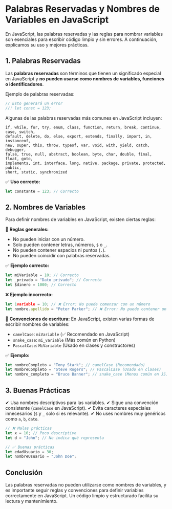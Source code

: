 # Palabras Reservadas y Nombres de Variables en JavaScript

En JavaScript, las palabras reservadas y las reglas para nombrar variables son esenciales para escribir código limpio y sin errores. A continuación, explicamos su uso y mejores prácticas.

## 1. Palabras Reservadas
Las **palabras reservadas** son términos que tienen un significado especial en JavaScript y **no pueden usarse como nombres de variables, funciones o identificadores**.

Ejemplo de palabras reservadas:
```javascript
// Esto generará un error
//! let const = 123;
```
Algunas de las palabras reservadas más comunes en JavaScript incluyen:
```text
if, while, for, try, enum, class, function, return, break, continue, case, switch,
default, delete, do, else, export, extends, finally, import, in, instanceof,
new, super, this, throw, typeof, var, void, with, yield, catch, debugger,
false, true, null, abstract, boolean, byte, char, double, final, float, goto,
implements, int, interface, long, native, package, private, protected, public,
short, static, synchronized
```

✅ **Uso correcto:**
```javascript
let constante = 123; // Correcto
```

## 2. Nombres de Variables
Para definir nombres de variables en JavaScript, existen ciertas reglas:

🔹 **Reglas generales:**
- No pueden iniciar con un número.
- Solo pueden contener letras, números, `$` o `_`.
- No pueden contener espacios ni puntos (`.`).
- No pueden coincidir con palabras reservadas.

✅ **Ejemplo correcto:**
```javascript
let miVariable = 10; // Correcto
let _privado = "Dato privado"; // Correcto
let $dinero = 1000; // Correcto
```

❌ **Ejemplo incorrecto:**
```javascript
let 1variable = 10; // ❌ Error: No puede comenzar con un número
let nombre.apellido = "Peter Parker"; // ❌ Error: No puede contener un punto
```

🔹 **Convenciones de escritura:**
En JavaScript, existen varias formas de escribir nombres de variables:
- `camelCase`: `miVariable` (✅ Recomendado en JavaScript)
- `snake_case`: `mi_variable` (Más común en Python)
- `PascalCase`: `MiVariable` (Usado en clases y constructores)

✅ **Ejemplo:**
```javascript
let nombreCompleto = "Tony Stark"; // camelCase (Recomendado)
let NombreCompleto = "Steve Rogers"; // PascalCase (Usado en clases)
let nombre_completo = "Bruce Banner"; // snake_case (Menos común en JS)
```

## 3. Buenas Prácticas
✔ Usa nombres descriptivos para las variables.
✔ Sigue una convención consistente (`camelCase` en JavaScript).
✔ Evita caracteres especiales innecesarios (`$` y `_` solo si es relevante).
✔ No uses nombres muy genéricos como `a`, `b`, `dato`.

```javascript
// ❌ Malas prácticas
let x = 10; // Poco descriptivo
let d = "John"; // No indica qué representa

// ✅ Buenas prácticas
let edadUsuario = 30;
let nombreUsuario = "John Doe";
```

## Conclusión
Las palabras reservadas no pueden utilizarse como nombres de variables, y es importante seguir reglas y convenciones para definir variables correctamente en JavaScript. Un código limpio y estructurado facilita su lectura y mantenimiento.

